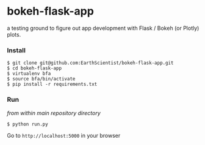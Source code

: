 # bokeh-flask-app
a testing ground to figure out app development with Flask / Bokeh (or Plotly) plots.

### Install

```
$ git clone git@github.com:EarthScientist/bokeh-flask-app.git
$ cd bokeh-flask-app
$ virtualenv bfa
$ source bfa/bin/activate
$ pip install -r requirements.txt
```

### Run
_from within main repository directory_
```
$ python run.py
```
Go to ```http://localhost:5000``` in your browser
